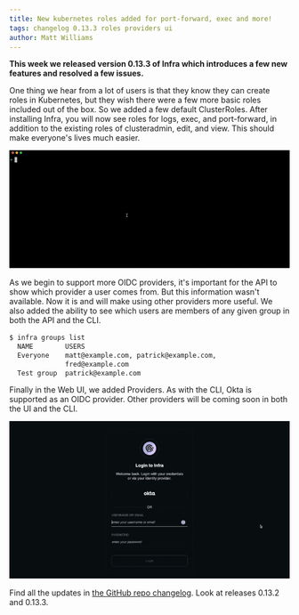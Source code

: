 ```yaml
---
title: New kubernetes roles added for port-forward, exec and more!
tags: changelog 0.13.3 roles providers ui
author: Matt Williams
---
```


**This week we released version 0.13.3 of Infra which introduces a few new features and resolved a few issues.**

One thing we hear from a lot of users is that they know they can create roles in Kubernetes, but they wish there were a few more basic roles included out of the box. So we added a few default ClusterRoles. After installing Infra, you will now see roles for logs, exec, and port-forward, in addition to the existing roles of clusteradmin, edit, and view. This should make everyone's lives much easier.

![new roles in infra on k8s](/assets/img/changelog-13.3-roles.gif)

As we begin to support more OIDC providers, it's important for the API to show which provider a user comes from. But this information wasn't available. Now it is and will make using other providers more useful. We also added the ability to see which users are members of any given group in both the API and the CLI.

```
$ infra groups list
  NAME        USERS
  Everyone    matt@example.com, patrick@example.com,
              fred@example.com
  Test group  patrick@example.com
```

Finally in the Web UI, we added Providers. As with the CLI, Okta is supported as an OIDC provider. Other providers will be coming soon in both the UI and the CLI.


![providers in the ui](/assets/img/changelog-13.3-provider-in-ui.gif)

Find all the updates in [the GitHub repo changelog](https://github.com/infrahq/infra/blob/main/CHANGELOG.md). Look at releases 0.13.2 and 0.13.3.